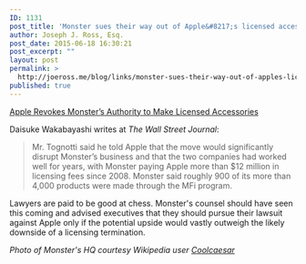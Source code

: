 ```yaml
---
ID: 1131
post_title: 'Monster sues their way out of Apple&#8217;s licensed accessories program'
author: Joseph J. Ross, Esq.
post_date: 2015-06-18 16:30:21
post_excerpt: ""
layout: post
permalink: >
  http://joeross.me/blog/links/monster-sues-their-way-out-of-apples-licensed-accessories-program/
published: true
---
```

[Apple Revokes Monster’s Authority to Make Licensed Accessories](http://www.wsj.com/articles/apple-revokes-monsters-authority-to-make-licensed-accessories-1434481512)

Daisuke Wakabayashi writes at *The Wall Street Journal*:

> Mr. Tognotti said he told Apple that the move would significantly disrupt Monster’s business and that the two companies had worked well for years, with Monster paying Apple more than $12 million in licensing fees since 2008. Monster said roughly 900 of its more than 4,000 products were made through the MFi program. 

Lawyers are paid to be good at chess. Monster's counsel should have seen this coming and advised executives that they should pursue their lawsuit against Apple only if the potential upside would vastly outweigh the likely downside of a licensing termination.

*Photo of Monster's HQ courtesy Wikipedia user [Coolcaesar](https://commons.wikimedia.org/wiki/File:Monster_Cable_headquarters.jpg)*